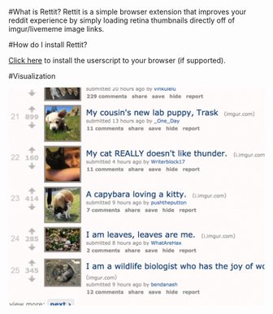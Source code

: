 #What is Rettit?
Rettit is a simple browser extension that improves your reddit experience by simply loading retina thumbnails directly off of imgur/livememe image links.

#How do I install Rettit?

[Click here](https://github.com/Vartan/Rettit/raw/master/Rettit.user.js) to install the userscript to your browser (if supported).

#Visualization

![Image Quality Visualization](https://raw.githubusercontent.com/Vartan/Rettit/master/quality.gif "Image Quality Visualization")
